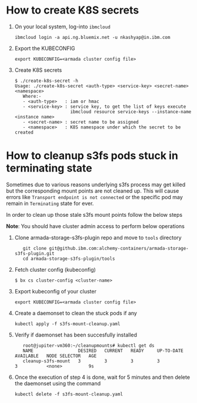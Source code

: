 # How to create K8S secrets
1. On your local system, log-into `ibmcloud`
   ```
   ibmcloud login -a api.ng.bluemix.net -u nkashyap@in.ibm.com
   ```
2. Export the KUBECONFIG
   ```
   export KUBECONFIG=<armada cluster config file>
   ```
3. Create K8S secrets
   ```
   $ ./create-k8s-secret -h
   Usage: ./create-k8s-secret <auth-type> <service-key> <secret-name> <namespace>
      Where:-
      - <auth-type>   : iam or hmac
      - <service-key> : service key, to get the list of keys execute
                        ibmcloud resource service-keys --instance-name <instance name>
      - <secret-name> : secret name to be assigned
      - <namespace>   : K8S namespace under which the secret to be created
   ```


# How to cleanup s3fs pods stuck in terminating state

Sometimes due to various reasons underlying s3fs process may get killed but the corresponding mount points are not cleaned up. This will cause errors like 
`Transport endpoint is not connected` or the specific pod may remain in `Terminating` state for ever.

In order to clean up those stale s3fs mount points follow the below steps

**Note**: You should have cluster admin access to perform below operations

1. Clone armada-storage-s3fs-plugin repo and move to `tools` directory

   ```
      git clone git@github.ibm.com:alchemy-containers/armada-storage-s3fs-plugin.git  
      cd armada-storage-s3fs-plugin/tools
   ```
2. Fetch cluster config (kubeconfig)

      `$ bx cs cluster-config <cluster-name>`
      
3. Export kubeconfig of your cluster

    `export KUBECONFIG=<armada cluster config file>`
    
4. Create a daemonset to clean the stuck pods if any

    `kubectl apply -f s3fs-mount-cleanup.yaml`
    
5. Verify if daemonset has been succesfully installed

   ```
      root@jupiter-vm360:~/cleanupmounts# kubectl get ds
      NAME                 DESIRED   CURRENT   READY     UP-TO-DATE   AVAILABLE   NODE SELECTOR   AGE
      cleanup-s3fs-mount   3         3         3         3            3           <none>          9s
   ```

6. Once the execution of step 4 is done, wait for 5 minutes and then delete the daemonset using the command

    `kubectl delete -f s3fs-mount-cleanup.yaml`
